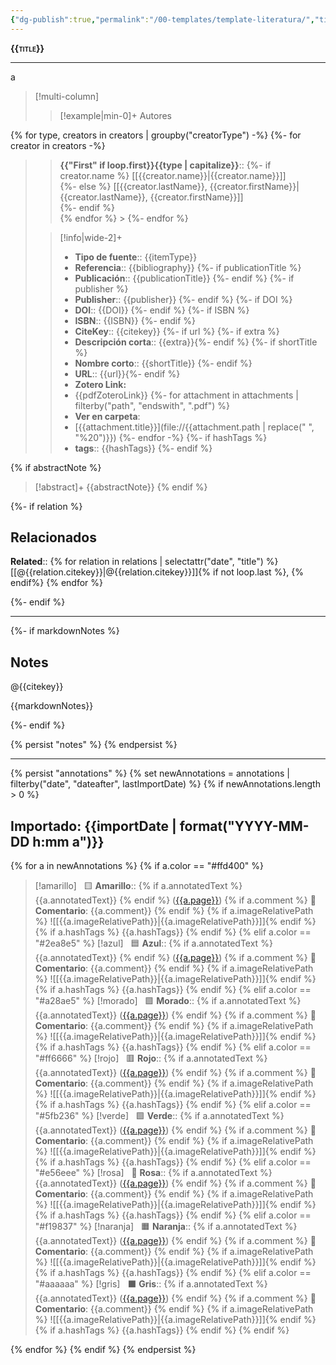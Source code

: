 ```yaml
---
{"dg-publish":true,"permalink":"/00-templates/template-literatura/","title":{"{ title }":null},"tags":["zotero"]}
---
```



<span style="font-variant:small-caps; font-weight: bold;">{{title}}</span>

---

a

> [!multi-column]
>
>> [!example|min-0]+ Autores
>> 
{% for type, creators in creators | groupby("creatorType") -%}
{%- for creator in creators -%}
>> **{{"First" if loop.first}}{{type | capitalize}}**::
{%- if creator.name %} [[{{creator.name}}\|{{creator.name}}]]  
{%- else %} [[{{creator.lastName}}, {{creator.firstName}}\|{{creator.lastName}}, {{creator.firstName}}]]  
{%- endif %}  
{% endfor %} >
{%- endfor %}
>
>> [!info|wide-2]+
>>
>> - **Tipo de fuente**:: {{itemType}}
>> - **Referencia**:: {{bibliography}} {%- if publicationTitle %}
>> - **Publicación**:: {{publicationTitle}} {%- endif %} {%- if publisher %} 
>> -  **Publisher**:: {{publisher}} {%- endif %} {%- if DOI %}
>> - **DOI**:: {{DOI}} {%- endif %} {%- if ISBN %}
>> - **ISBN**:: {{ISBN}} {%- endif %}
>> - **CiteKey**:: {{citekey}}
{%- if url %}
{%- if extra %}
>> - **Descripción corta**:: {{extra}}{%- endif %}
{%- if shortTitle %}
>> - **Nombre corto**:: {{shortTitle}} {%- endif %}
>> - **URL**:: {{url}}{%- endif %}
>> - **Zotero Link:** 
>> - {{pdfZoteroLink}}
>> {%- for attachment in attachments | filterby("path", "endswith", ".pdf") %}
>> - **Ver en carpeta**: 
>> - [{{attachment.title}}](file://{{attachment.path | replace(" ", "%20")}})  {%- endfor -%}
{%- if hashTags %}
>> - **tags**:: {{hashTags}} 
{%- endif %}

{% if abstractNote %}

> [!abstract]+ 
>{{abstractNote}}
{% endif %}



{%- if relation %}

## Relacionados

**Related**:: {% for relation in relations | selectattr("date", "title") %} [[@{{relation.citekey}}\|@{{relation.citekey}}]]{% if not loop.last %}, {% endif%} {% endfor %}

{%- endif %}

---


{%- if markdownNotes %} 

## Notes

@{{citekey}}

{{markdownNotes}}

{%- endif %}



{% persist "notes" %}
{% endpersist %}

---

{% persist "annotations" %}
{% set newAnnotations = annotations | filterby("date", "dateafter", lastImportDate) %}
{% if newAnnotations.length > 0 %}

## Importado: {{importDate | format("YYYY-MM-DD h:mm a")}}
{% for a in newAnnotations %}
{% if a.color == "#ffd400" %}
> [!amarillo]  
> 🟨 **Amarillo**:: {% if a.annotatedText %} {{a.annotatedText}} {% endif %} ([{{a.page}}](zotero://open-pdf/library/items/{{a.attachment.itemKey}}?page={{a.page}}&annotation={{a.id}})) {% if a.comment %} 
> 📝 **Comentario**: {{a.comment}} {% endif %} {% if a.imageRelativePath %}
> ![[{{a.imageRelativePath}}\|{{a.imageRelativePath}}]]{% endif %}
> {% if a.hashTags %} {{a.hashTags}} {% endif %}
 {% elif a.color == "#2ea8e5" %}
> [!azul]  
> 🟦 **Azul**:: {% if a.annotatedText %} {{a.annotatedText}} {% endif %} ([{{a.page}}](zotero://open-pdf/library/items/{{a.attachment.itemKey}}?page={{a.page}}&annotation={{a.id}})) {% if a.comment %} 
> 📝**Comentario**: {{a.comment}} {% endif %} {% if a.imageRelativePath %}
> ![[{{a.imageRelativePath}}\|{{a.imageRelativePath}}]]{% endif %}
> {% if a.hashTags %} {{a.hashTags}}  {% endif %} 
 {% elif a.color == "#a28ae5" %}
> [!morado]  
> 🟪 **Morado**:: {% if a.annotatedText %} {{a.annotatedText}} ([{{a.page}}](zotero://open-pdf/library/items/{{a.attachment.itemKey}}?page={{a.page}}&annotation={{a.id}})) {% endif %} {% if a.comment %} 
> 📝 **Comentario**: {{a.comment}} {% endif %} {% if a.imageRelativePath %}
> ![[{{a.imageRelativePath}}\|{{a.imageRelativePath}}]]{% endif %}
> {% if a.hashTags %} {{a.hashTags}}  {% endif %}
 {% elif a.color == "#ff6666" %}
> [!rojo]  
> 🟥 **Rojo**:: {% if a.annotatedText %} {{a.annotatedText}} ([{{a.page}}](zotero://open-pdf/library/items/{{a.attachment.itemKey}}?page={{a.page}}&annotation={{a.id}})) {% endif %} {% if a.comment %} 
> 📝 **Comentario**: {{a.comment}} {% endif %} {% if a.imageRelativePath %}
> ![[{{a.imageRelativePath}}\|{{a.imageRelativePath}}]]{% endif %}
> {% if a.hashTags %} {{a.hashTags}}  {% endif %}
 {% elif a.color == "#5fb236" %}
> [!verde]  
> 🟩 **Verde**:: {% if a.annotatedText %} {{a.annotatedText}} ([{{a.page}}](zotero://open-pdf/library/items/{{a.attachment.itemKey}}?page={{a.page}}&annotation={{a.id}}))  {% endif %} {% if a.comment %} 
> 📝 **Comentario**: {{a.comment}} {% endif %} {% if a.imageRelativePath %}
> ![[{{a.imageRelativePath}}\|{{a.imageRelativePath}}]]{% endif %}
> {% if a.hashTags %} {{a.hashTags}}  {% endif %}
 {% elif a.color == "#e56eee" %}
> [!rosa]  
> 🔢 **Rosa**:: {% if a.annotatedText %} {{a.annotatedText}} ([{{a.page}}](zotero://open-pdf/library/items/{{a.attachment.itemKey}}?page={{a.page}}&annotation={{a.id}}))  {% endif %} {% if a.comment %} 
> 📝 **Comentario**: {{a.comment}} {% endif %} {% if a.imageRelativePath %}
> ![[{{a.imageRelativePath}}\|{{a.imageRelativePath}}]]{% endif %}
> {% if a.hashTags %} {{a.hashTags}}  {% endif %}
 {% elif a.color == "#f19837" %}
> [!naranja]  
> 🟧 **Naranja**:: {% if a.annotatedText %} {{a.annotatedText}} ([{{a.page}}](zotero://open-pdf/library/items/{{a.attachment.itemKey}}?page={{a.page}}&annotation={{a.id}}))  {% endif %} {% if a.comment %}
>  📝 **Comentario**: {{a.comment}} {% endif %} {% if a.imageRelativePath %}
> ![[{{a.imageRelativePath}}\|{{a.imageRelativePath}}]]{% endif %}
> {% if a.hashTags %} {{a.hashTags}}  {% endif %}
 {% elif a.color == "#aaaaaa" %}
> [!gris]  
> ⬛️ **Gris**:: {% if a.annotatedText %} {{a.annotatedText}} ([{{a.page}}](zotero://open-pdf/library/items/{{a.attachment.itemKey}}?page={{a.page}}&annotation={{a.id}}))  {% endif %} {% if a.comment %} 
> 📝 **Comentario**: {{a.comment}} {% endif %} {% if a.imageRelativePath %}
> ![[{{a.imageRelativePath}}\|{{a.imageRelativePath}}]]{% endif %}
> {% if a.hashTags %} {{a.hashTags}}  {% endif %}
> {% endif %} 
> 
{% endfor %}
{% endif %}
{% endpersist %}